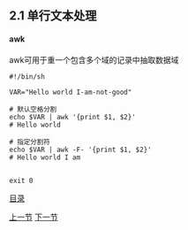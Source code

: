 ## 2.1 单行文本处理

#### awk

awk可用于重一个包含多个域的记录中抽取数据域

```
#!/bin/sh

VAR="Hello world I-am-not-good"

# 默认空格分割
echo $VAR | awk '{print $1, $2}'
# Hello world

# 指定分割符
echo $VAR | awk -F- '{print $1, $2}'
# Hello world I am


exit 0

```



[目录](README.md)

[上一节](1.6.md)
[下一节](2.2.md)
